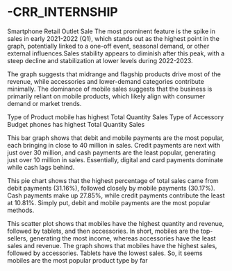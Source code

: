 # -CRR_INTERNSHIP
Smartphone Retail Outlet Sale
The most prominent feature is the spike in sales in early 2021-2022 (Q1), which stands out as the highest point in the graph, potentially linked to a one-off event, seasonal demand, or other external influences.Sales stability appears to diminish after this peak, with a steep decline and stabilization at lower levels during 2022-2023.

The graph suggests that midrange and flagship products drive most of the revenue, while accessories and lower-demand categories contribute minimally.
The dominance of mobile sales suggests that the business is primarily reliant on mobile products, which likely align with consumer demand or market trends.

Type of Product mobile has highest Total Quantity Sales
Type of Accessory Budget phones has highest  Total Quantity Sales

This bar graph shows that debit and mobile payments are the most popular, each bringing in close to 40 million in sales. Credit payments are next with just over 30 million, and cash payments are the least popular, generating just over 10 million in sales. Essentially, digital and card payments dominate while cash lags behind.

This pie chart shows that the highest percentage of total sales came from debit payments (31.16%), followed closely by mobile payments (30.17%). Cash payments make up 27.85%, while credit payments contribute the least at 10.81%. Simply put, debit and mobile payments are the most popular methods.

This scatter plot shows that mobiles have the highest quantity and revenue, followed by tablets, and then accessories. In short, mobiles are the top-sellers, generating the most income, whereas accessories have the least sales and revenue.
The graph shows that mobiles have the highest sales, followed by accessories. Tablets have the lowest sales. So, it seems mobiles are the most popular product type by far
